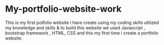 # My-portfolio-website-work
This is my first potfolio website i have create using my coding skills utilized my knowledge and skills &amp; to build this website we used Javascript , bootstrap framework , HTML, CSS and this my first time i create a portfolio website.
